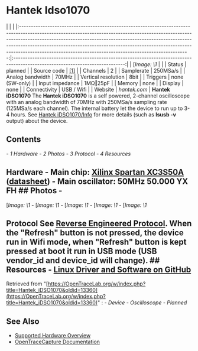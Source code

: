 # Hantek Idso1070
| | | |:-----------------------------------------------------------------------------------------------------------------------------------------------------------------------------------------------------------------------------------------------------------------------------------------------------------------------------------------------------------------------------------------------:|:-----------------------------------------------------------------------------------------------------------------------------:| | [*Image: \1* | | | Status | planned | | Source code | [[1]](http://github.com/OpenTraceLab/?p=OpenTraceCapture.git;a=tree;f=src/hardware/) | | Channels | 2 | | Samplerate | 250MSa/s | | Analog bandwidth | 70MHz | | Vertical resolution | 8bit | | Triggers | none (SW-only) | | Input impedance | 1MΩ‖25pF | | Memory | none | | Display | none | | Connectivity | USB / Wifi | | Website | *hantek.com* | **Hantek iDSO1070** The **Hantek iDSO1070** is a self powered, 2-channel oscilloscope with an analog bandwidth of 70MHz with 250MSa/s sampling rate (125MSa/s each channel). The internal battery let the device to run up to 3-4 hours. See [Hantek iDSO1070/Info](https://OpenTraceLab.org/w/index.php?title=Hantek_iDSO1070/Info&action=edit&redlink=1 "Hantek iDSO1070/Info \(page does not exist\)") for more details (such as **lsusb -v** output) about the device.
## Contents
\- *1 Hardware* \- *2 Photos* \- *3 Protocol* \- *4 Resources*
## Hardware \- **Main chip**: [Xilinx Spartan XC3S50A](http://www.xilinx.com/support/documentation/spartan-3an_data_sheets.htm) ([datasheet](http://www.xilinx.com/support/documentation/data_sheets/ds557.pdf)) \- **Main oscillator**: 50MHz 50.000 YX FH ## Photos \-
[*Image: \1*
\-
[*Image: \1*
\-
[*Image: \1*
\-
[*Image: \1*
\-
[*Image: \1*
## Protocol See [Reverse Engineered Protocol](https://github.com/hhornbacher/idso1070-protocol/blob/master/lib/README.md). When the "Refresh" button is **not** pressed, the device run in Wifi mode, when "Refresh" button is kept pressed at boot it run in USB mode (USB vendor_id and device_id will change). ## Resources \- [Linux Driver and Software on GitHub](https://github.com/hhornbacher/idso1070-protocol)
Retrieved from "[https://OpenTraceLab.org/w/index.php?title=Hantek_iDSO1070&oldid=13360](https://OpenTraceLab.org/w/index.php?title=Hantek_iDSO1070&oldid=13360)"
: \- *Device* \- *Oscilloscope* \- *Planned*
## See Also
- [Supported Hardware Overview](../supported-hardware.md)
- [OpenTraceCapture Documentation](../../opentracecapture/overview.md)

